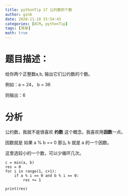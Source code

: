 ```yaml
---
title: pythonTip 17 公约数的个数
author: gznb
date: 2020-11-18 15:54:43
categories: [ACM, pythonTip]
tags: [简单]
math: true
---
```


# 题目描述：
给你两个正整数a,b,  输出它们公约数的个数。

例如：a = 24， b = 36

则输出：6

# 分析
公约数，我就不是很喜欢 **约数** 这个概念。我喜欢用**因数**一点。

因数就是 如果 a % b == 0  那么 b 就是 a 的一个因数。 

这里选较小的一个数，可以少循环几次。

```python3
c = min(a, b)
res = 0
for i in range(1, c+1):
    if a % i == 0 and b % i == 0:
        res += 1

print(res)
```
